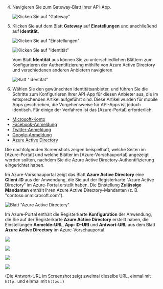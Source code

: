 4. Navigieren Sie zum Gateway-Blatt Ihrer API-App.

	![Klicken Sie auf "Gateway"](./media/app-service-api-gateway-config-auth/gateway.png)

7. Klicken Sie auf dem Blatt **Gateway** auf **Einstellungen** und anschließend auf **Identität**.

	![Klicken Sie auf "Einstellungen"](./media/app-service-api-gateway-config-auth/clicksettingsingateway.png)

	![Klicken Sie auf "Identität"](./media/app-service-api-gateway-config-auth/clickidentity.png)

	Vom Blatt **Identität** aus können Sie zu unterschiedlichen Blättern zum Konfigurieren der Authentifizierung mithilfe von Azure Active Directory und verschiedenen anderen Anbietern navigieren.

	![Blatt "Identität"](./media/app-service-api-gateway-config-auth/identityblade.png)
  
3. Wählen Sie den gewünschten Identitätsanbieter, und führen Sie die Schritte zum Konfigurieren Ihrer API-App für diesen Anbieter aus, die im entsprechenden Artikel aufgeführt sind. Diese Artikel wurden für mobile Apps geschrieben, die Vorgehensweise für API-Apps ist jedoch identisch. Für einige der Verfahren ist das [Azure-Portal] erforderlich.

 - [Microsoft-Konto](../articles/app-service-mobile/app-service-mobile-how-to-configure-microsoft-authentication-preview.md)
 - [Facebook-Anmeldung](../articles/app-service-mobile/app-service-mobile-how-to-configure-facebook-authentication-preview.md)
 - [Twitter-Anmeldung](../articles/app-service-mobile/app-service-mobile-how-to-configure-twitter-authentication-preview.md)
 - [Google-Anmeldung](../articles/app-service-mobile/app-service-mobile-how-to-configure-google-authentication-preview.md)
 - [Azure Active Directory](../articles/app-service-mobile/app-service-mobile-how-to-configure-active-directory-authentication-preview.md)

Die nachfolgenden Screenshots zeigen beispielhaft, welche Seiten im [Azure-Portal] und welche Blätter im [Azure-Vorschauportal] angezeigt werden sollten, nachdem Sie die Azure Active Directory-Authentifizierung eingerichtet haben.

Im Azure-Vorschauportal zeigt das Blatt **Azure Active Directory** eine **Client-ID** aus der Anwendung, die Sie auf der Registerkarte "Azure Active Directory" im Azure-Portal erstellt haben. Die Einstellung **Zulässige Mandanten** enthält Ihren Azure Active Directory-Mandanten (z. B. "contoso.onmicrosoft.com").

![Blatt "Azure Active Directory"](./media/app-service-api-gateway-config-auth/tdinaadblade.png)

Im Azure-Portal enthält die Registerkarte **Konfiguration** der Anwendung, die Sie auf der Registerkarte **Azure Active Directory** erstellt haben, die Einstellungen **Anmelde-URL**, **App-ID-URI** und **Antwort-URL** aus dem Blatt **Azure Active Directory** im Azure-Vorschauportal.

![](./media/app-service-api-gateway-config-auth/oldportal1.png)

![](./media/app-service-api-gateway-config-auth/oldportal2.png)

![](./media/app-service-api-gateway-config-auth/oldportal3.png)

![](./media/app-service-api-gateway-config-auth/oldportal4.png)

(Die Antwort-URL im Screenshot zeigt zweimal dieselbe URL, einmal mit `http:` und einmal mit `https:`.)

<!---HONumber=Oct15_HO3-->